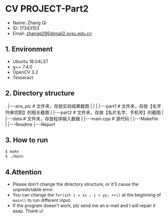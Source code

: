 # CV PROJECT-Part2

- Name: Zhang Qi
- ID: 17343153
- Email: zhangq295@mail2.sysu.edu.cn

## 1. Environment

- Ubuntu 18.04LST
- g++ 7.4.0
- OpenCV 3.2
- Tesseract

## 2. Directory structure
.
|---ans_pic             # 文件夹，存放实验结果截图
|   |
|   |---part1           # 文件夹，存放【名字符串切割】的相关截图
|   |---part2           # 文件夹，存放【名片名字、手机号】的截图
|    
|---data             # 文件夹，存放程序输入数据
|
|---main.cpp    # 源代码
|
|---Makefile    
|
|---Readme
|---Report

## 3. How to run
```bash
$ make
$ ./main
```

## 4.Attention
- Please don't change the directory structure, or it'll cause the unpredictable error.
- You can change the `for(int i = xx ; i < yy; ++i)` at the beginning of `main()` to run different input.
- If the program doesn't work, plz send me an e-mail and I will repair it asap. Thank u!  